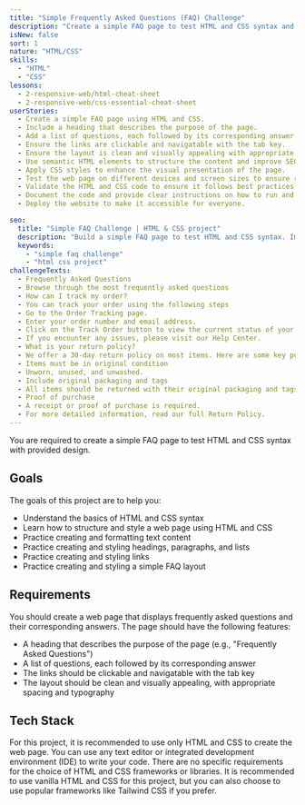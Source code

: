 ```yaml
---
title: "Simple Frequently Asked Questions (FAQ) Challenge"
description: "Create a simple FAQ page to test HTML and CSS syntax and improve your web development skills. Get started with HTML by working with text, links, and lists."
isNew: false
sort: 1
nature: "HTML/CSS"
skills:
  - "HTML"
  - "CSS"
lessons:
  - 2-responsive-web/html-cheat-sheet
  - 2-responsive-web/css-essential-cheat-sheet
userStories:
  - Create a simple FAQ page using HTML and CSS.
  - Include a heading that describes the purpose of the page.
  - Add a list of questions, each followed by its corresponding answer.
  - Ensure the links are clickable and navigatable with the tab key.
  - Ensure the layout is clean and visually appealing with appropriate spacing and typography.
  - Use semantic HTML elements to structure the content and improve SEO.
  - Apply CSS styles to enhance the visual presentation of the page.
  - Test the web page on different devices and screen sizes to ensure responsiveness.
  - Validate the HTML and CSS code to ensure it follows best practices and standards.
  - Document the code and provide clear instructions on how to run and use the web page.
  - Deploy the website to make it accessible for everyone.

seo:
  title: "Simple FAQ Challenge | HTML & CSS project"
  description: "Build a simple FAQ page to test HTML and CSS syntax. Improve your web development skills by creating a web page that allows users to view frequently asked questions and their corresponding answers. This project will help you gain a better understanding of HTML and CSS syntax, as well as practice structuring and styling web pages."
  keywords:
    - "simple faq challenge"
    - "html css project"
challengeTexts:
  - Frequently Asked Questions
  - Browse through the most frequently asked questions
  - How can I track my order?
  - You can track your order using the following steps
  - Go to the Order Tracking page.
  - Enter your order number and email address.
  - Click on the Track Order button to view the current status of your shipment.
  - If you encounter any issues, please visit our Help Center.
  - What is your return policy?
  - We offer a 30-day return policy on most items. Here are some key points
  - Items must be in original condition
  - Unworn, unused, and unwashed.
  - Include original packaging and tags
  - All items should be returned with their original packaging and tags.
  - Proof of purchase
  - A receipt or proof of purchase is required.
  - For more detailed information, read our full Return Policy.
---
```


You are required to create a simple FAQ page to test HTML and CSS syntax with provided design.

## Goals

The goals of this project are to help you:

- Understand the basics of HTML and CSS syntax
- Learn how to structure and style a web page using HTML and CSS
- Practice creating and formatting text content
- Practice creating and styling headings, paragraphs, and lists
- Practice creating and styling links
- Practice creating and styling a simple FAQ layout

## Requirements

You should create a web page that displays frequently asked questions and their corresponding answers. The page should have the following features:

- A heading that describes the purpose of the page (e.g., "Frequently Asked Questions")
- A list of questions, each followed by its corresponding answer
- The links should be clickable and navigatable with the tab key
- The layout should be clean and visually appealing, with appropriate spacing and typography

## Tech Stack

For this project, it is recommended to use only HTML and CSS to create the web page. You can use any text editor or integrated development environment (IDE) to write your code. There are no specific requirements for the choice of HTML and CSS frameworks or libraries. It is recommended to use vanilla HTML and CSS for this project, but you can also choose to use popular frameworks like Tailwind CSS if you prefer.
